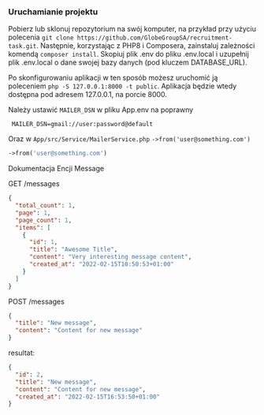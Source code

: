 ### Uruchamianie projektu
Pobierz lub sklonuj repozytorium na swój komputer, na przykład przy użyciu
polecenia `git clone https://github.com/GlobeGroupSA/recruitment-task.git`.
Następnie, korzystając z PHP8 i Composera, zainstaluj zależności komendą
`composer install`. Skopiuj plik .env do pliku .env.local i uzupełnij plik
.env.local o dane swojej bazy danych (pod kluczem DATABASE_URL).

Po skonfigurowaniu aplikacji w ten sposób możesz uruchomić ją poleceniem
`php -S 127.0.0.1:8000 -t public`. Aplikacja będzie wtedy dostępna pod adresem
127.0.0.1, na porcie 8000.

Należy ustawić `MAILER_DSN` w pliku App\.env na poprawny
```dotenv
 MAILER_DSN=gmail://user:password@default
```
Oraz w `App/src/Service/MailerService.php`  `->from('user@something.com')`
```php 
->from('user@something.com')
```

Dokumentacja Encji Message

GET /messages
```json
{
  "total_count": 1,
  "page": 1,
  "page_count": 1,
  "items": [
    {
      "id": 1,
      "title": "Awesome Title",
      "content": "Very interesting message content",
      "created_at": "2022-02-15T10:50:53+01:00"
    }
  ]
}
```

POST /messages

```json
{
  "title": "New message",
  "content": "Content for new message"
}
```

resultat:

```json
{
  "id": 2,
  "title": "New message",
  "content": "Content for new message",
  "created_at": "2022-02-15T16:53:50+01:00"
}
```